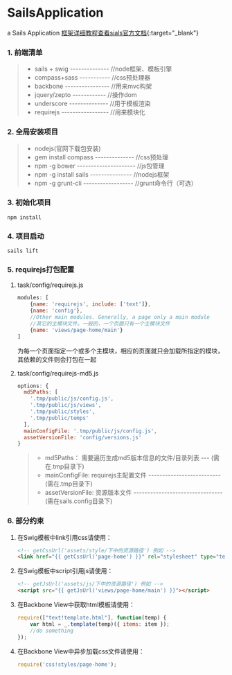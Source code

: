 # SailsApplication

a Sails Application [框架详细教程查看sials官方文档](http://sailsjs.org/documentation/concepts/){:target="_blank"}

### 1. 前端清单

> * sails + swig -------------- //node框架、模板引擎
> * compass+sass ----------- //css预处理器
> * backbone ---------------- //用来mvc构架
> * jquery/zepto ------------ //操作dom
> * underscore -------------- //用于模板渲染
> * requirejs ----------------- //用来模块化


### 2. 全局安装项目

> * nodejs(官网下载包安装)
> * gem install compass -------------- //css预处理
> * npm -g bower --------------------- //js包管理
> * npm -g install sails --------------- //nodejs框架
> * npm -g grunt-cli ------------------ //grunt命令行（可选）

### 3. 初始化项目

```
npm install
```

### 4. 项目启动

```
sails lift
```

### 5. requirejs打包配置
1. task/config/requirejs.js

    ```javascript
    modules: [
        {name: 'requirejs', include: ['text']},
        {name: 'config'},
        //Other main modules. Generally, a page only a main module
        //其它的主模块文件。一般的，一个页面只有一个主模块文件
        {name: 'views/page-home/main'}
    ]
    ```
    为每一个页面指定一个或多个主模块，相应的页面就只会加载所指定的模块，其依赖的文件则会打包在一起

1. task/config/requirejs-md5.js

    ```javascript
    options: {
      md5Paths: [
        '.tmp/public/js/config.js',
        '.tmp/public/js/views',
        '.tmp/public/styles',
        '.tmp/public/temps'
      ],
      mainConfigFile: '.tmp/public/js/config.js',
      assetVersionFile: 'config/versions.js'
    }
    ```

    > * md5Paths： 需要遍历生成md5版本信息的文件/目录列表 --- (需在.tmp目录下)
    > * mainConfigFile: requirejs主配置文件 -------------------------- (需在.tmp目录下)
    > * assetVersionFile: 资源版本文件 -------------------------------- (需在sails.config目录下)

### 6. 部分约束
1. 在Swig模板中link引用css请使用：

    ```html
    <!-- getCssUrl('assets/style/下中的资源路径') 例如 -->
    <link href="{{ getCssUrl('page-home') }}" rel="stylesheet" type="text/css"/>
    ```

1. 在Swig模板中script引用js请使用：

    ```html
    <!-- getJsUrl('assets/js/下中的资源路径') 例如 -->
    <script src="{{ getJsUrl('views/page-home/main') }}"></script>
    ```

1. 在Backbone View中获取html模板请使用：

    ```javascript
    require(["text!template.html"], function(temp) {
        var html = _.template(temp)({ items: item });
        //do something
    });
    ```

1. 在Backbone View中异步加载css文件请使用：

    ```javascript
    require('css!styles/page-home');
    ```













